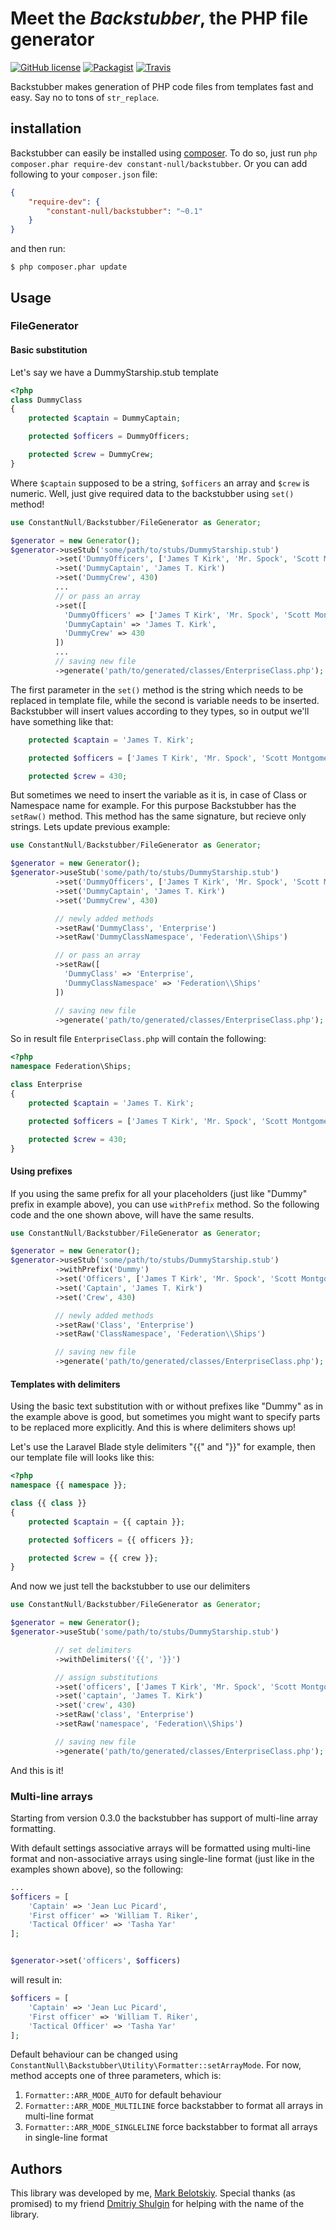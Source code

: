 # Meet the _Backstubber_, the PHP file generator

[![GitHub license](https://img.shields.io/github/license/constant-null/backstubber.svg?style=flat-square)](http://badges.mit-license.org/)
[![Packagist](https://img.shields.io/packagist/v/constant-null/backstubber.svg?style=flat-square)](https://packagist.org/packages/constant-null/backstubber)
[![Travis](https://img.shields.io/travis/constant-null/backstubber.svg?style=flat-square)](https://travis-ci.org/constant-null/backstubber/settings)

 Backstubber makes generation of PHP code files from templates fast and easy.
 Say no to tons of `str_replace`.

## installation

Backstubber can easily be installed using [composer](http://getcomposer.org/).
To do so, just run `php composer.phar require-dev constant-null/backstubber`.
Or you can add following to your `composer.json` file:

```json
{
    "require-dev": {
        "constant-null/backstubber": "~0.1"
    }
}
```

and then run:

```
$ php composer.phar update
```

## Usage

### FileGenerator

#### Basic substitution

Let's say we have a DummyStarship.stub template

```php
<?php
class DummyClass
{
    protected $captain = DummyCaptain;

    protected $officers = DummyOfficers;

    protected $crew = DummyCrew;
}
```

Where `$captain` supposed to be a string, `$officers` an array and `$crew` is numeric.
Well, just give required data to the backstubber using `set()` method!

```php
use ConstantNull/Backstubber/FileGenerator as Generator;

$generator = new Generator();
$generator->useStub('some/path/to/stubs/DummyStarship.stub')
          ->set('DummyOfficers', ['James T Kirk', 'Mr. Spock', 'Scott Montgomery'])
          ->set('DummyCaptain', 'James T. Kirk')
          ->set('DummyCrew', 430)
          ...
          // or pass an array
          ->set([
            'DummyOfficers' => ['James T Kirk', 'Mr. Spock', 'Scott Montgomery'],
            'DummyCaptain' => 'James T. Kirk',
            'DummyCrew' => 430
          ])
          ...
          // saving new file
          ->generate('path/to/generated/classes/EnterpriseClass.php');
```
The first parameter in the `set()` method is the string which needs to be replaced in template file,
while the second is variable needs to be inserted.
Backstubber will insert values according to they types, so in output we'll have something like that:

```php
    protected $captain = 'James T. Kirk';

    protected $officers = ['James T Kirk', 'Mr. Spock', 'Scott Montgomery'];

    protected $crew = 430;
```

But sometimes we need to insert the variable as it is, in case of Class or Namespace name for example.
For this purpose Backstubber has the `setRaw()` method.
This method has the same signature, but recieve only strings. Lets update previous example:

```php
use ConstantNull/Backstubber/FileGenerator as Generator;

$generator = new Generator();
$generator->useStub('some/path/to/stubs/DummyStarship.stub')
          ->set('DummyOfficers', ['James T Kirk', 'Mr. Spock', 'Scott Montgomery'])
          ->set('DummyCaptain', 'James T. Kirk')
          ->set('DummyCrew', 430)

          // newly added methods
          ->setRaw('DummyClass', 'Enterprise')
          ->setRaw('DummyClassNamespace', 'Federation\\Ships')

          // or pass an array
          ->setRaw([
            'DummyClass' => 'Enterprise',
            'DummyClassNamespace' => 'Federation\\Ships'
          ])

          // saving new file
          ->generate('path/to/generated/classes/EnterpriseClass.php');
```

So in result file `EnterpriseClass.php` will contain the following:

```php
<?php
namespace Federation\Ships;

class Enterprise
{
    protected $captain = 'James T. Kirk';

    protected $officers = ['James T Kirk', 'Mr. Spock', 'Scott Montgomery'];

    protected $crew = 430;
}
```

#### Using prefixes

If you using the same prefix for all your placeholders (just like "Dummy" prefix in example above), you can use `withPrefix` method.
So the following code and the one shown above, will have the same results.

```php
use ConstantNull/Backstubber/FileGenerator as Generator;

$generator = new Generator();
$generator->useStub('some/path/to/stubs/DummyStarship.stub')
          ->withPrefix('Dummy')
          ->set('Officers', ['James T Kirk', 'Mr. Spock', 'Scott Montgomery'])
          ->set('Captain', 'James T. Kirk')
          ->set('Crew', 430)

          // newly added methods
          ->setRaw('Class', 'Enterprise')
          ->setRaw('ClassNamespace', 'Federation\\Ships')

          // saving new file
          ->generate('path/to/generated/classes/EnterpriseClass.php');
```

#### Templates with delimiters

Using the basic text substitution with or without prefixes like "Dummy" as in the example above is good,
but sometimes you might want to specify parts to be replaced more explicitly.
And this is where delimiters shows up!

Let's use the Laravel Blade style delimiters "{{" and "}}" for example, then our template file will looks like this:

```php
<?php
namespace {{ namespace }};

class {{ class }}
{
    protected $captain = {{ captain }};

    protected $officers = {{ officers }};

    protected $crew = {{ crew }};
}
```
And now we just tell the backstubber to use our delimiters

```php
use ConstantNull/Backstubber/FileGenerator as Generator;

$generator = new Generator();
$generator->useStub('some/path/to/stubs/DummyStarship.stub')

          // set delimiters
          ->withDelimiters('{{', '}}')

          // assign substitutions
          ->set('officers', ['James T Kirk', 'Mr. Spock', 'Scott Montgomery'])
          ->set('captain', 'James T. Kirk')
          ->set('crew', 430)
          ->setRaw('class', 'Enterprise')
          ->setRaw('namespace', 'Federation\\Ships')

          // saving new file
          ->generate('path/to/generated/classes/EnterpriseClass.php');
```

And this is it!

### Multi-line arrays

Starting from version 0.3.0 the backstubber has support of multi-line array formatting.

With default settings associative arrays will be formatted using multi-line format and non-associative arrays using single-line format
(just like in the examples shown above), so the following:

```php
...
$officers = [
    'Captain' => 'Jean Luc Picard',
    'First officer' => 'William T. Riker',
    'Tactical Officer' => 'Tasha Yar'
];


$generator->set('officers', $officers)

```

will result in:

```php
$officers = [
    'Captain' => 'Jean Luc Picard',
    'First officer' => 'William T. Riker',
    'Tactical Officer' => 'Tasha Yar'
];
```

Default behaviour can be changed using `ConstantNull\Backstubber\Utility\Formatter::setArrayMode`.
For now, method accepts one of three parameters, which is:
1. `Formatter::ARR_MODE_AUTO` for default behaviour
2. `Formatter::ARR_MODE_MULTILINE` force backstabber to format all arrays in multi-line format
3. `Formatter::ARR_MODE_SINGLELINE` force backstabber to format all arrays in single-line format

## Authors

This library was developed by me, [Mark Belotskiy](https://github.com/constant-null). Special thanks (as promised) to my friend [Dmitriy Shulgin]() for helping with the name of the library.